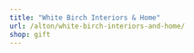 ```yaml
---
title: "White Birch Interiors & Home"
url: /alton/white-birch-interiors-and-home/
shop: gift
---
```

